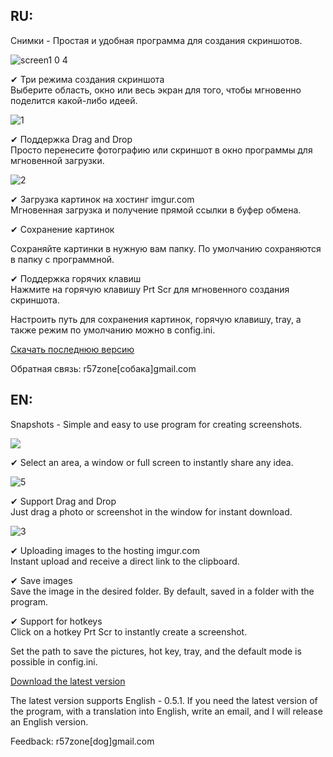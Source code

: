 <h2>RU:</h2>
Снимки - Простая и удобная программа для создания скриншотов.

![screen1 0 4](https://cloud.githubusercontent.com/assets/9499881/7238897/df3ef0a8-e7b6-11e4-83d1-67605af2913d.png)

✔ Три режима создания скриншота<br>
Выберите область, окно или весь экран для того, чтобы мгновенно поделится какой-либо идеей.<br>

![1](https://cloud.githubusercontent.com/assets/9499881/5706972/6df394b8-9a9e-11e4-8d1a-c000cb25be87.png)

✔ Поддержка Drag and Drop<br>
Просто перенесите фотографию или скриншот в окно программы для мгновенной загрузки.<br>

![2](https://cloud.githubusercontent.com/assets/9499881/5707030/eb010c2e-9a9e-11e4-98e1-507c4eb87d08.png)

✔ Загрузка картинок на хостинг imgur.com<br>
Мгновенная загрузка и получение прямой ссылки в буфер обмена.<br>

✔ Сохранение картинок<br>

Сохраняйте картинки в нужную вам папку. По умолчанию сохраняются в папку с программной.<br>

✔ Поддержка горячих клавиш<br>
Нажмите на горячую клавишу Prt Scr для мгновенного создания скриншота.<br>

Настроить путь для сохранения картинок, горячую клавишу, tray, а также режим по умолчанию можно в config.ini.

[Скачать последнюю версию](https://github.com/r57zone/Snapshots-for-Windows/releases)

Обратная связь: r57zone[собака]gmail.com

<h2>EN:</h2>
Snapshots - Simple and easy to use program for creating screenshots.

![](https://cloud.githubusercontent.com/assets/9499881/5708161/3ca91fb8-9aa8-11e4-9206-464a03bb980d.png)

✔ Select an area, a window or full screen to instantly share any idea.<br>

![5](https://cloud.githubusercontent.com/assets/9499881/5708190/69a35b8c-9aa8-11e4-8b0d-d9dbac9aa678.png)

✔ Support Drag and Drop<br>
Just drag a photo or screenshot in the window for instant download.<br>

![3](https://cloud.githubusercontent.com/assets/9499881/5708179/563c4d1a-9aa8-11e4-86e6-967540260a63.png)

✔ Uploading images to the hosting imgur.com<br>
Instant upload and receive a direct link to the clipboard.<br>

✔ Save images<br>
Save the image in the desired folder. By default, saved in a folder with the program.<br>

✔ Support for hotkeys<br>
Click on a hotkey Prt Scr to instantly create a screenshot.<br>

Set the path to save the pictures, hot key, tray, and the default mode is possible in config.ini.

[Download the latest version](https://github.com/r57zone/Snapshots-for-Windows/releases/tag/0.5)

The latest version supports English - 0.5.1. If you need the latest version of the program, with a translation into English, write an email, and I will release an English version.

Feedback: r57zone[dog]gmail.com